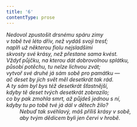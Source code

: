 ```yaml
---
title: '6'
contentType: prose
---
```


<section>

_Nedovol zpustošit drsnému spáru zimy  
v tobě tvé léto dřív, než vydáš svoji tresť;  
naplň už některou fiolu nejsladšími  
skvosty své krásy, než přestane sama kvést.  
Vždyť půjčku, na kterou dát dobrovolnou splátku,  
působí potěchu, tu nelze lichvou zvát;  
vytvoř své druhé já sám sobě pro památku —  
ač deset by jich svět měl desetkrát tak rád.  
A ty sám byl bys též desetkrát šťastnější,  
kdyby tě deset tvých desetkrát zobrazilo;  
co by pak zmohla smrt, až půjdeš jednou s ní,  
kdyby tu po tobě tvé já dál v dětech žilo?  
         Nebuď tak svéhlavý, máš příliš krásy v sobě,  
         aby tvým dědicem byli jen červi v hrobě._

</section>
